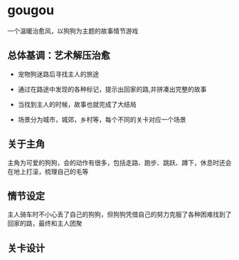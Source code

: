 # gougou
一个温暖治愈风，以狗狗为主题的故事情节游戏

## 总体基调：艺术解压治愈

- 宠物狗迷路后寻找主人的旅途

- 通过在路途中发现的各种标记，提示出回家的路,并拼凑出完整的故事

- 当找到主人的时候，故事也就完成了大结局

- 场景分为城市，城郊，乡村等，每个不同的关卡对应一个场景


## 关于主角
主角为可爱的狗狗，会的动作有很多，包括走路、跑步、跳跃、蹲下，休息时还会在地上打滚，梳理自己的毛等

## 情节设定
主人骑车时不小心丢了自己的狗狗，但狗狗凭借自己的努力克服了各种困难找到了回家的路，最终和主人团聚

## 关卡设计
